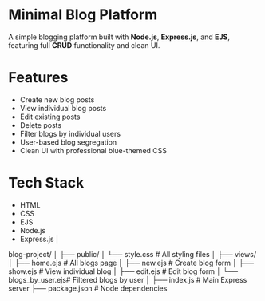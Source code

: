# Minimal Blog Platform
A simple blogging platform built with **Node.js**, **Express.js**, and **EJS**, featuring full **CRUD** functionality and clean UI.

# Features

-  Create new blog posts
-  View individual blog posts
-  Edit existing posts
-  Delete posts
-  Filter blogs by individual users
-  User-based blog segregation
-  Clean UI with professional blue-themed CSS

# Tech Stack

- HTML 
- CSS
- EJS
- Node.js
- Express.js |

blog-project/
│
├── public/
│ └── style.css # All styling files
│
├── views/
│ ├── home.ejs # All blogs page
│ ├── new.ejs # Create blog form
│ ├── show.ejs # View individual blog
│ ├── edit.ejs # Edit blog form
│ └── blogs_by_user.ejs# Filtered blogs by user
│
├── index.js # Main Express server
├── package.json # Node dependencies
